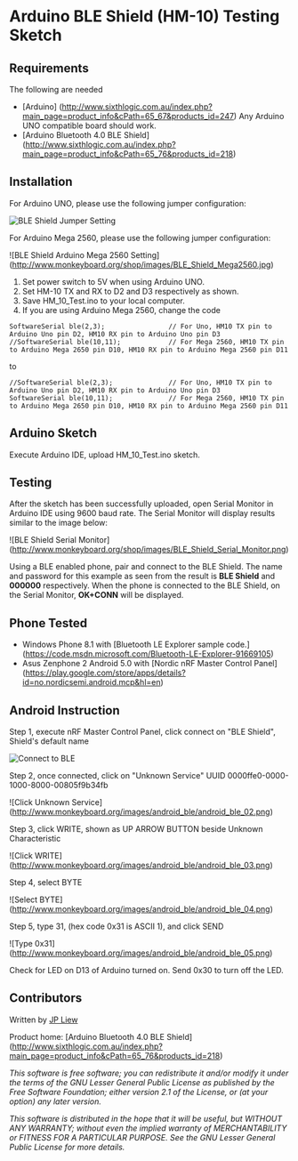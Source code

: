 # Arduino BLE Shield (HM-10) Testing Sketch

## Requirements

The following are needed 

* [Arduino] (http://www.sixthlogic.com.au/index.php?main_page=product_info&cPath=65_67&products_id=247) Any Arduino UNO compatible board should work.
* [Arduino Bluetooth 4.0 BLE Shield] (http://www.sixthlogic.com.au/index.php?main_page=product_info&cPath=65_76&products_id=218)

## Installation 

For Arduino UNO, please use the following jumper configuration:

![BLE Shield Jumper Setting](http://www.monkeyboard.org/shop/images/BLE_Shield_Jumper.jpg)

For Arduino Mega 2560, please use the following jumper configuration:

![BLE Shield Arduino Mega 2560 Setting] (http://www.monkeyboard.org/shop/images/BLE_Shield_Mega2560.jpg)

1. Set power switch to 5V when using Arduino UNO.
2. Set HM-10 TX and RX to D2 and D3 respectively as shown.
3. Save HM_10_Test.ino to your local computer.
4. If you are using Arduino Mega 2560, change the code 

```
SoftwareSerial ble(2,3);				// For Uno, HM10 TX pin to Arduino Uno pin D2, HM10 RX pin to Arduino Uno pin D3
//SoftwareSerial ble(10,11);			// For Mega 2560, HM10 TX pin to Arduino Mega 2650 pin D10, HM10 RX pin to Arduino Mega 2560 pin D11
```

to 

```
//SoftwareSerial ble(2,3);				// For Uno, HM10 TX pin to Arduino Uno pin D2, HM10 RX pin to Arduino Uno pin D3
SoftwareSerial ble(10,11);				// For Mega 2560, HM10 TX pin to Arduino Mega 2650 pin D10, HM10 RX pin to Arduino Mega 2560 pin D11
```

## Arduino Sketch

Execute Arduino IDE, upload HM_10_Test.ino sketch.

## Testing

After the sketch has been successfully uploaded, open Serial Monitor in Arduino IDE using 9600 baud rate. The Serial Monitor will display results similar to the image below:

![BLE Shield Serial Monitor] (http://www.monkeyboard.org/shop/images/BLE_Shield_Serial_Monitor.png)

Using a BLE enabled phone, pair and connect to the BLE Shield.  The name and password for this example as seen from the result is **BLE Shield** and **000000** respectively. When the phone is connected to the BLE Shield, on the Serial Monitor, **OK+CONN** will be displayed. 

## Phone Tested

* Windows Phone 8.1 with [Bluetooth LE Explorer sample code.] (https://code.msdn.microsoft.com/Bluetooth-LE-Explorer-91669105)
* Asus Zenphone 2 Android 5.0 with [Nordic nRF Master Control Panel] (https://play.google.com/store/apps/details?id=no.nordicsemi.android.mcp&hl=en)


## Android Instruction

Step 1, execute nRF Master Control Panel, click connect on "BLE Shield", Shield's default name

![Connect to BLE](http://www.monkeyboard.org/images/android_ble/android_ble_01.png)

Step 2, once connected, click on "Unknown Service" UUID 0000ffe0-0000-1000-8000-00805f9b34fb

![Click Unknown Service] (http://www.monkeyboard.org/images/android_ble/android_ble_02.png)

Step 3, click WRITE, shown as UP ARROW BUTTON beside Unknown Characteristic

![Click WRITE] (http://www.monkeyboard.org/images/android_ble/android_ble_03.png)

Step 4, select BYTE

![Select BYTE] (http://www.monkeyboard.org/images/android_ble/android_ble_04.png)

Step 5, type 31, (hex code 0x31 is ASCII 1), and click SEND

![Type 0x31] (http://www.monkeyboard.org/images/android_ble/android_ble_05.png)

Check for LED on D13 of Arduino turned on. Send 0x30 to turn off the LED.

## Contributors

Written by [JP Liew](http://jpliew.com)

Product home: [Arduino Bluetooth 4.0 BLE Shield] (http://www.sixthlogic.com.au/index.php?main_page=product_info&cPath=65_76&products_id=218)

*This software is free software; you can redistribute it and/or modify it under the terms of the GNU Lesser General Public License as published by the Free Software Foundation; either version 2.1 of the License, or (at your option) any later version.*

*This software is distributed in the hope that it will be useful, but WITHOUT ANY WARRANTY; without even the implied warranty of MERCHANTABILITY or FITNESS FOR A PARTICULAR PURPOSE.  See the GNU Lesser General Public License for more details.*

